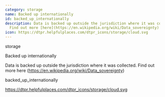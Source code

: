 ```yaml
---
category: storage
name: Backed up internationally
id: backed_up_internationally
description: Data is backed up outside the jurisdiction where it was collected.
  Find out more [here](https://en.wikipedia.org/wiki/Data_sovereignty)
icon: https://dtpr.helpfulplaces.com/dtpr_icons/storage/cloud.svg
---
```

storage

Backed up internationally

Data is backed up outside the jurisdiction where it was collected. Find 
out more here (https://en.wikipedia.org/wiki/Data_sovereignty)

backed_up_internationally

https://dtpr.helpfulplaces.com/dtpr_icons/storage/cloud.svg